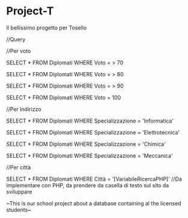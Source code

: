 # Project-T
Il bellissimo progetto per Tosello


//Query

//Per voto

SELECT * FROM Diplomati 
WHERE Voto = > 70

SELECT * FROM Diplomati 
WHERE Voto = > 80

SELECT * FROM Diplomati 
WHERE Voto = > 90

SELECT * FROM Diplomati 
WHERE Voto = 100


//Per Indirizzo

SELECT * FROM Diplomati 
WHERE Specializzazione = 'Informatica'

SELECT * FROM Diplomati 
WHERE Specializzazione = 'Elettrotecnica'

SELECT * FROM Diplomati 
WHERE Specializzazione = 'Chimica'

SELECT * FROM Diplomati 
WHERE Specializzazione = 'Meccanica'


//Per città

SELECT * FROM Diplomati 
WHERE Città = '[VariabileRicercaPHP]'  //Da implementare con PHP, da prendere da casella di testo sul sito da sviluppare




~This is our school project about a database containing al the licensed students~
